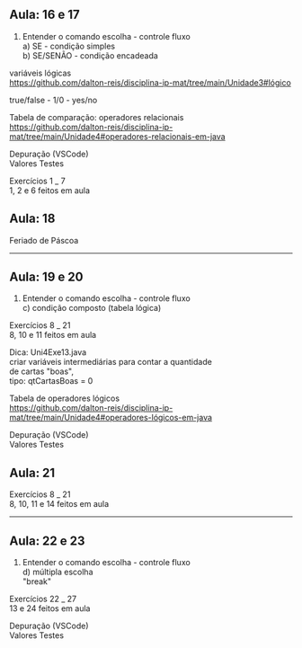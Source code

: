 ## Aula: 16 e 17
1) Entender o comando escolha - controle fluxo<br>
  a) SE - condição simples<br>
  b) SE/SENÃO - condição encadeada<br>

variáveis lógicas<br>
https://github.com/dalton-reis/disciplina-ip-mat/tree/main/Unidade3#lógico

true/false - 1/0  - yes/no

Tabela de comparação: operadores relacionais<br>
https://github.com/dalton-reis/disciplina-ip-mat/tree/main/Unidade4#operadores-relacionais-em-java

Depuração (VSCode)<br>
Valores Testes<br>

Exercícios 1 _ 7<br>
1, 2 e 6 feitos em aula

## Aula: 18
Feriado de Páscoa

------------------
## Aula: 19 e 20
1) Entender o comando escolha - controle fluxo<br>
  c) condição composto (tabela lógica)<br>

Exercícios 8 _ 21 <br>
8, 10 e 11 feitos em aula

Dica: Uni4Exe13.java<br>
criar variáveis intermediárias para contar a quantidade<br>
de cartas "boas", <br>
tipo: qtCartasBoas = 0

Tabela de operadores lógicos<br>
https://github.com/dalton-reis/disciplina-ip-mat/tree/main/Unidade4#operadores-lógicos-em-java

Depuração (VSCode)<br>
Valores Testes<br>

## Aula: 21
Exercícios 8 _ 21 <br>
8, 10, 11 e 14 feitos em aula

------------------
## Aula: 22 e 23
1) Entender o comando escolha - controle fluxo<br>
  d) múltipla escolha<br>
    "break"

Exercícios 22 _ 27<br>
13 e 24 feitos em aula<br>

Depuração (VSCode)<br>
Valores Testes<br>
